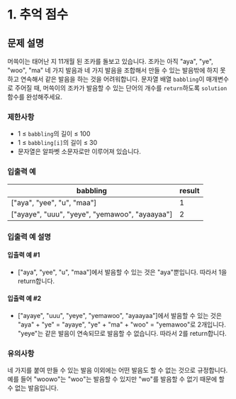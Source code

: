 # 1. 추억 점수

## 문제 설명
머쓱이는 태어난 지 11개월 된 조카를 돌보고 있습니다. 조카는 아직 "aya", "ye", "woo", "ma" 네 가지 발음과 네 가지 발음을 조합해서 만들 수 있는 발음밖에 하지 못하고 연속해서 같은 발음을 하는 것을 어려워합니다. 문자열 배열 `babbling`이 매개변수로 주어질 때, 머쓱이의 조카가 발음할 수 있는 단어의 개수를 `return`하도록 `solution` 함수를 완성해주세요.

### 제한사항
- 1 ≤ `babbling`의 길이 ≤ 100
- 1 ≤ `babbling[i]`의 길이 ≤ 30
- 문자열은 알파벳 소문자로만 이루어져 있습니다.

### 입출력 예
| babbling                                       | result |
|------------------------------------------------|--------|
| ["aya", "yee", "u", "maa"]                     | 1      |
| ["ayaye", "uuu", "yeye", "yemawoo", "ayaayaa"] | 2      |

### 입출력 예 설명
#### 입출력 예 #1
- ["aya", "yee", "u", "maa"]에서 발음할 수 있는 것은 "aya"뿐입니다. 따라서 1을 return합니다.
#### 입출력 예 #2
- ["ayaye", "uuu", "yeye", "yemawoo", "ayaayaa"]에서 발음할 수 있는 것은 "aya" + "ye" = "ayaye", "ye" + "ma" + "woo" = "yemawoo"로 2개입니다. "yeye"는 같은 발음이 연속되므로 발음할 수 없습니다. 따라서 2를 return합니다.


### 유의사항
네 가지를 붙여 만들 수 있는 발음 이외에는 어떤 발음도 할 수 없는 것으로 규정합니다. 예를 들어 "woowo"는 "woo"는 발음할 수 있지만 "wo"를 발음할 수 없기 때문에 할 수 없는 발음입니다.